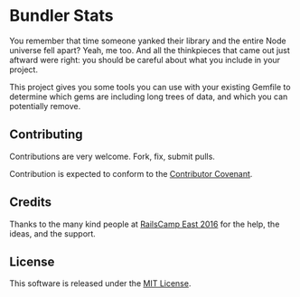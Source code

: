 Bundler Stats
=============

You remember that time someone yanked their library and the entire Node
universe fell apart? Yeah, me too. And all the thinkpieces that came out just
aftward were right: you should be careful about what you include in your
project.

This project gives you some tools you can use with your existing Gemfile to
determine which gems are including long trees of data, and which you can
potentially remove.

Contributing
------------

Contributions are very welcome. Fork, fix, submit pulls.

Contribution is expected to conform to the [Contributor Covenant](https://github.com/jmmastey/bundler-stats/blob/master/CODE_OF_CONDUCT.md).


Credits
-------

Thanks to the many kind people at [RailsCamp East 2016](http://east.railscamp.com)
for the help, the ideas, and the support.


License
-------

This software is released under the [MIT License](https://github.com/jmmastey/bundler-stats/blob/master/MIT-LICENSE).
